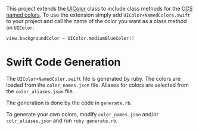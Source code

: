 This project extends the [UIColor](https://developer.apple.com/library/ios/documentation/UIKit/Reference/UIColor_Class/)
class to include class methods for the [CCS named colors](http://www.w3schools.com/cssref/css_colornames.asp).
To use the extension simply add `UIColor+NamedColors.swift` to your project and call the name of the color you want
as a class method on `UIColor`.

```swift
view.backgroundColor = UIColor.mediumBlueColor()
```

# Swift Code Generation

The `UIColor+NamedColor.swift` file is generated by ruby.
The colors are loaded from the `color_names.json` file.
Aliases for colors are selected from the `color_aliases.json` file.

The generation is done by the code in `generate.rb`.

To generate your own colors, modify `color_names.json` and/or `colr_aliases.json` and run `ruby generate.rb`.
